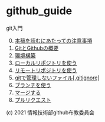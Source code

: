 # github_guide

git入門

0. [本稿を読むにあたっての注意事項](./docs/00_important_points.md)
1. [GitとGithubの概要](./docs/01_welcome.md)
2. [環境構築](./docs/02_setup.md)
3. [ローカルリポジトリを使う](./docs/03_local_repository.md)
4. [リモートリポジトリを使う](./docs/04_remote_repository.md)
5. [gitで管理しないファイル[.gitignore]](./docs/05_gitignore.md)
6. [ブランチを使う](./docs/06_branch.md)
6. [マージする](./docs/07_merge.md)
8. [プルリクエスト](./docs/08_pull_request.md)

<!--
8. プルリクエスト
9. Organization
10. その他のgithubの機能
	1. github gists
	2. github actions
	3. special repositories
	4. REST API
-->


(c) 2021 情報技術部github布教委員会
